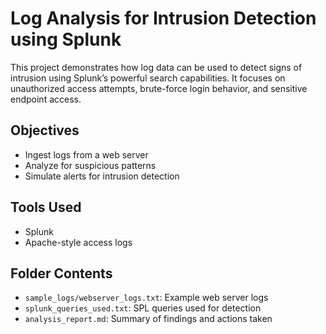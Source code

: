 #  Log Analysis for Intrusion Detection using Splunk

This project demonstrates how log data can be used to detect signs of intrusion using Splunk’s powerful search capabilities. It focuses on unauthorized access attempts, brute-force login behavior, and sensitive endpoint access.

##  Objectives
- Ingest logs from a web server
- Analyze for suspicious patterns
- Simulate alerts for intrusion detection

##  Tools Used
- Splunk 
- Apache-style access logs

##  Folder Contents
- `sample_logs/webserver_logs.txt`: Example web server logs
- `splunk_queries_used.txt`: SPL queries used for detection
- `analysis_report.md`: Summary of findings and actions taken
